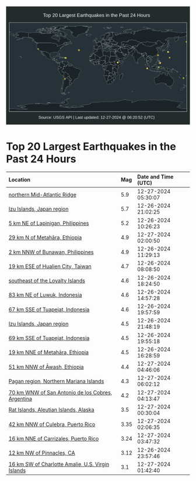 ![Map](./map.png)

# Top 20 Largest Earthquakes in the Past 24 Hours

| Location | Mag | Date and Time (UTC) |
|:---|:---|:---|
| [northern Mid-Atlantic Ridge](https://earthquake.usgs.gov/earthquakes/eventpage/us6000pfuq) | 5.9 | 12-27-2024 05:30:07 |
| [Izu Islands, Japan region](https://earthquake.usgs.gov/earthquakes/eventpage/us6000pfs7) | 5.7 | 12-26-2024 21:02:25 |
| [5 km NE of Lapinigan, Philippines](https://earthquake.usgs.gov/earthquakes/eventpage/us6000pfph) | 5.2 | 12-26-2024 10:26:23 |
| [29 km N of Metahāra, Ethiopia](https://earthquake.usgs.gov/earthquakes/eventpage/us6000pfu2) | 4.9 | 12-27-2024 02:00:50 |
| [2 km NNW of Bunawan, Philippines](https://earthquake.usgs.gov/earthquakes/eventpage/us6000pfpp) | 4.9 | 12-26-2024 11:29:13 |
| [19 km ESE of Hualien City, Taiwan](https://earthquake.usgs.gov/earthquakes/eventpage/us6000pfp4) | 4.7 | 12-26-2024 08:08:50 |
| [southeast of the Loyalty Islands](https://earthquake.usgs.gov/earthquakes/eventpage/us6000pfre) | 4.6 | 12-26-2024 18:24:50 |
| [83 km NE of Luwuk, Indonesia](https://earthquake.usgs.gov/earthquakes/eventpage/us6000pfqg) | 4.6 | 12-26-2024 14:57:28 |
| [67 km SSE of Tuapejat, Indonesia](https://earthquake.usgs.gov/earthquakes/eventpage/us6000pfrq) | 4.6 | 12-26-2024 19:57:59 |
| [Izu Islands, Japan region](https://earthquake.usgs.gov/earthquakes/eventpage/us6000pfsg) | 4.5 | 12-26-2024 21:48:19 |
| [69 km SSE of Tuapejat, Indonesia](https://earthquake.usgs.gov/earthquakes/eventpage/us6000pfrp) | 4.5 | 12-26-2024 19:55:18 |
| [19 km NNE of Metahāra, Ethiopia](https://earthquake.usgs.gov/earthquakes/eventpage/us6000pfqt) | 4.5 | 12-26-2024 16:28:59 |
| [51 km NNW of Āwash, Ethiopia](https://earthquake.usgs.gov/earthquakes/eventpage/us6000pfui) | 4.4 | 12-27-2024 04:46:06 |
| [Pagan region, Northern Mariana Islands](https://earthquake.usgs.gov/earthquakes/eventpage/us6000pfuu) | 4.3 | 12-27-2024 06:02:12 |
| [70 km WNW of San Antonio de los Cobres, Argentina](https://earthquake.usgs.gov/earthquakes/eventpage/us6000pfud) | 4.2 | 12-27-2024 04:13:47 |
| [Rat Islands, Aleutian Islands, Alaska](https://earthquake.usgs.gov/earthquakes/eventpage/ak024gmoq2lf) | 3.5 | 12-27-2024 00:30:04 |
| [42 km NNW of Culebra, Puerto Rico](https://earthquake.usgs.gov/earthquakes/eventpage/pr71469473) | 3.35 | 12-27-2024 02:06:35 |
| [16 km NNE of Carrizales, Puerto Rico](https://earthquake.usgs.gov/earthquakes/eventpage/pr71469483) | 3.24 | 12-27-2024 03:47:32 |
| [12 km NW of Pinnacles, CA](https://earthquake.usgs.gov/earthquakes/eventpage/nc75108351) | 3.12 | 12-26-2024 23:57:46 |
| [16 km SW of Charlotte Amalie, U.S. Virgin Islands](https://earthquake.usgs.gov/earthquakes/eventpage/pr71469468) | 3.1 | 12-27-2024 01:42:40 |
